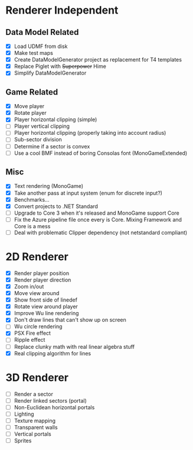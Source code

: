 # Renderer Independent

## Data Model Related

- [x] Load UDMF from disk
- [x] Make test maps
- [x] Create DataModelGenerator project as replacement for T4 templates
- [x] Replace Piglet with ~~Superpower~~ Hime
- [x] Simplify DataModelGenerator

## Game Related

- [x] Move player
- [x] Rotate player
- [x] Player horizontal clipping (simple)
- [ ] Player vertical clipping
- [ ] Player horizontal clipping (properly taking into account radius)
- [ ] Sub-sector division
- [ ] Determine if a sector is convex
- [ ] Use a cool BMF instead of boring Consolas font (MonoGameExtended)

## Misc

- [x] Text rendering (MonoGame)
- [x] Take another pass at input system (enum for discrete input?)
- [x] Benchmarks...
- [x] Convert projects to .NET Standard
- [ ] Upgrade to Core 3 when it's released and MonoGame support Core
- [ ] Fix the Azure pipeline file once every is Core.  Mixing Framework and Core is a mess
- [ ] Deal with problematic Clipper dependency (not netstandard compliant)

# 2D Renderer

- [x] Render player position
- [x] Render player direction
- [x] Zoom in/out
- [x] Move view around
- [x] Show front side of linedef
- [x] Rotate view around player
- [x] Improve Wu line rendering
- [x] Don't draw lines that can't show up on screen
- [ ] Wu circle rendering
- [x] PSX Fire effect
- [ ] Ripple effect
- [ ] Replace clunky math with real linear algebra stuff
- [x] Real clipping algorithm for lines

# 3D Renderer

- [ ] Render a sector
- [ ] Render linked sectors (portal)
- [ ] Non-Euclidean horizontal portals
- [ ] Lighting
- [ ] Texture mapping
- [ ] Transparent walls
- [ ] Vertical portals
- [ ] Sprites
